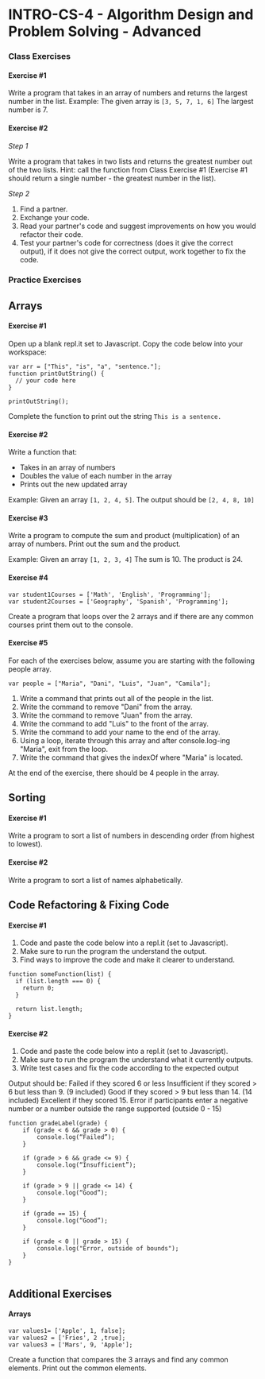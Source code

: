 # INTRO-CS-4 - Algorithm Design and Problem Solving - Advanced

### Class Exercises

#### Exercise #1
Write a program that takes in an array of numbers and returns the largest number in the list.
Example:
The given array is  `[3, 5, 7, 1, 6]`
The largest number is 7.

#### Exercise #2
*Step 1*

Write a program that takes in two lists and returns the greatest number out of the two lists. 
Hint: call the function from Class Exercise #1 (Exercise #1 should return a single number - the greatest number in the list).

*Step 2*
1. Find a partner. 
2. Exchange your code. 
3. Read your partner's code and suggest improvements on how you would refactor their code.
4. Test your partner's code for correctness (does it give the correct output), if it does not give the correct output, work together to fix the code.


### Practice Exercises

## Arrays

#### Exercise #1 
Open up a blank repl.it set to Javascript. Copy the code below into your workspace:

```
var arr = ["This", "is", "a", "sentence."];
function printOutString() {
  // your code here
}

printOutString();
```
Complete the function to print out the string `This is a sentence.`

#### Exercise #2
Write a function that:
* Takes in an array of numbers
* Doubles the value of each number in the array
* Prints out the new updated array

Example: 
Given an array `[1, 2, 4, 5]`. 
The output should be `[2, 4, 8, 10]`

#### Exercise #3
Write a program to compute the sum and product (multiplication) of an array of numbers. Print out the sum and the product.

Example:
Given an array `[1, 2, 3, 4]`
The sum is 10.
The product is 24.

#### Exercise #4
```
var student1Courses = ['Math', 'English', 'Programming'];
var student2Courses = ['Geography', 'Spanish', 'Programming'];
```
Create a program that loops over the 2 arrays and if there are any common courses print them out to the console.


#### Exercise #5
For each of the exercises below, assume you are starting with the following people array.

`var people = ["Maria", "Dani", "Luis", "Juan", "Camila"];`

1. Write a command that prints out all of the people in the list.
2. Write the command to remove "Dani" from the array.
3. Write the command to remove "Juan" from the array.
4. Write the command to add "Luis" to the front of the array.
5. Write the command to add your name to the end of the array.
6. Using a loop, iterate through this array and after console.log-ing "Maria", exit from the loop.
7. Write the command that gives the indexOf where "Maria" is located.

At the end of the exercise, there should be 4 people in the array.

## Sorting

#### Exercise #1
Write a program to sort a list of numbers in descending order (from highest to lowest).

#### Exercise #2
Write a program to sort a list of names alphabetically.

## Code Refactoring & Fixing Code

#### Exercise #1
1. Code and paste the code below into a repl.it (set to Javascript).
2. Make sure to run the program the understand the output.
3. Find ways to improve the code and make it clearer to understand.

```
function someFunction(list) {
  if (list.length === 0) {
    return 0;
  }
  
  return list.length;
}
```

#### Exercise #2
1. Code and paste the code below into a repl.it (set to Javascript).
2. Make sure to run the program the understand what it currently outputs.
3. Write test cases and fix the code according to the expected output

Output should be:
Failed if they scored 6 or less
Insufficient if they scored > 6 but less than 9. (9 included)
Good if they scored > 9 but less than 14. (14 included)
Excellent if they scored 15.
Error if participants enter a negative number or a number outside the range supported (outside 0 - 15)


```
function gradeLabel(grade) {
    if (grade < 6 && grade > 0) {
        console.log(“Failed”);
    }

    if (grade > 6 && grade <= 9) {
        console.log(“Insufficient”);
    }

    if (grade > 9 || grade <= 14) {
        console.log(“Good”);
    }

    if (grade == 15) {
        console.log(“Good”);
    }
    
    if (grade < 0 || grade > 15) {
        console.log("Error, outside of bounds");
    }
}


```

## Additional Exercises

#### Arrays
```
var values1= ['Apple', 1, false];
var values2 = ['Fries', 2 ,true];
var values3 = ['Mars', 9, 'Apple'];
```
Create a function that compares the 3 arrays and find any common elements. Print out the common elements.
